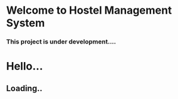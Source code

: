 # Welcome to Hostel Management System

### This project is under development....
# Hello...
## Loading..